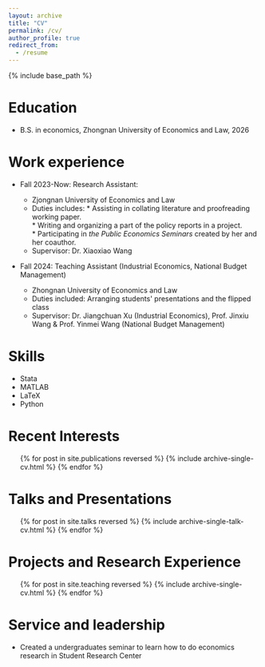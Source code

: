 ```yaml
---
layout: archive
title: "CV"
permalink: /cv/
author_profile: true
redirect_from:
  - /resume
---
```


{% include base_path %}

Education
======
* B.S. in economics, Zhongnan University of Economics and Law, 2026

Work  experience
======
* Fall 2023-Now: Research Assistant:
  * Zjongnan University of Economics and Law
  * Duties includes: * Assisting in collating literature and proofreading working paper.  
                     * Writing and organizing a part of the policy reports in a project.  
                     * Participating in _the Public Economics Seminars_ created by her and her coauthor.  
  * Supervisor: Dr. Xiaoxiao Wang

* Fall 2024: Teaching Assistant (Industrial Economics, National Budget Management) 
  * Zhongnan University of Economics and Law
  * Duties included: Arranging students' presentations and the flipped class
  * Supervisor: Dr. Jiangchuan Xu (Industrial Economics),  Prof. Jinxiu Wang & Prof. Yinmei Wang (National Budget Management)

  
Skills
======
* Stata
* MATLAB
* LaTeX
* Python

Recent Interests
======
  <ul>{% for post in site.publications reversed %}
    {% include archive-single-cv.html %}
  {% endfor %}</ul>
  
Talks and Presentations
======
  <ul>{% for post in site.talks reversed %}
    {% include archive-single-talk-cv.html  %}
  {% endfor %}</ul>
  
Projects and Research Experience
======
  <ul>{% for post in site.teaching reversed %}
    {% include archive-single-cv.html %}
  {% endfor %}</ul>
  
Service and leadership
======
* Created a undergraduates seminar to learn how to do economics research in Student Research Center
